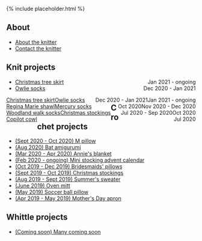 {% include placeholder.html  %}

## About

- [About the knitter](about.md)
- [Contact the knitter](mailto:liandrea4@gmail.com)

## Knit projects

<ul>
    <li>
        <span style="float:left;"> <a href="knit/tree_skirt.html">Christmas tree skirt</a> </span>
        <span style="float:right;">Jan 2021 - ongoing</span> <br />
    </li>
    <li>
        <span style="float:left;"> <a href="knit/owlie_socks.md">Owlie socks</a> </span> 
        <span style="float:right">Dec 2020 - Jan 2021</span>
    </li>

 </ul>


<p> <span style="float:left"> <a href="knit/tree_skirt.md">Christmas tree skirt</a> </span>
<span style="float:right">Jan 2021 - ongoing</span> </p>

<p> <span style="float:left"> <a href="knit/owlie_socks.md">Owlie socks</a> </span> 
<span style="float:right">Dec 2020 - Jan 2021</span> </p>

<span style="float:left"> <a href="knit/regina_marie_shawl.md">Regina Marie shawl</a> </span> 
<span style="float:right">Nov 2020 - Dec 2020</span>

<span style="float:left"> <a href="knit/mercury_socks.md">Mercury socks</a> </span> 
<span style="float:right">Oct 2020</span> 

<span style="float:left"> <a href="knit/woodland_walk_socks.md">Woodland walk socks</a> </span> 
<span style="float:right">Oct 2020</span>

<span style="float:left"> <a href="knit/christmas_stockings.md">Christmas stockings</a> </span> 
<span style="float:right">Jul 2020 - Sep 2020</span>

<span style="float:left"> <a href="knit/copilot_cowl.md">Copilot cowl</a> </span> 
<span style="float:right">Jul 2020</span>

## Crochet projects

- [(Sept 2020 - Oct 2020) M pillow](crochet/m_pillow.md)
- [(Aug 2020) Bat amigurumi](crochet/bat.md)
- [(Mar 2020 - Apr 2020) Annie's blanket](crochet/annie_blanket.md)
- [(Feb 2020 - ongoing) Mini stocking advent calendar](crochet/stocking_advent_cal.md)
- [(Oct 2019 - Dec 2019) Bridesmaids' pillows](crochet/bridesmaids_pillows.md)
- [(Sept 2019 - Oct 2019) Christmas stockings](crochet/christmas_stockings.md)
- [(Aug 2019 - Sept 2019) Summer's sweater](crochet/summer_sweater.md)
- [(June 2019) Oven mitt](crochet/oven_mitt.md)
- [(May 2019) Soccer ball pillow](crochet/soccer_pillow.md)
- [(Apr 2019 - May 2019) Mother's Day apron](crochet/mothers_day_apron.md)

## Whittle projects

- [(Coming soon) Many coming soon](whittle/sample.md)

